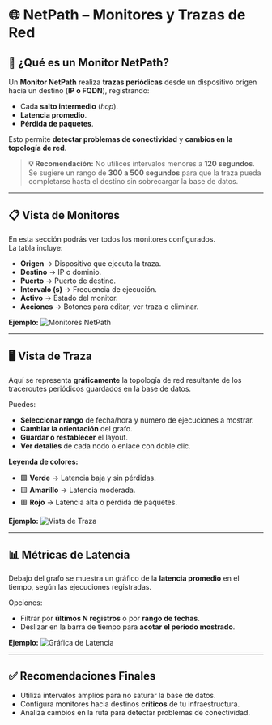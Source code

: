 # **🌐 NetPath – Monitores y Trazas de Red**

## **📌 ¿Qué es un Monitor NetPath?**
Un **Monitor NetPath** realiza **trazas periódicas** desde un dispositivo origen hacia un destino (**IP o FQDN**), registrando:
- Cada **salto intermedio** (*hop*).
- **Latencia promedio**.
- **Pérdida de paquetes**.

Esto permite **detectar problemas de conectividad** y **cambios en la topología de red**.

> **💡 Recomendación:** No utilices intervalos menores a **120 segundos**. Se sugiere un rango de **300 a 500 segundos** para que la traza pueda completarse hasta el destino sin sobrecargar la base de datos.

---

## **📋 Vista de Monitores**
En esta sección podrás ver todos los monitores configurados.  
La tabla incluye:
- **Origen** → Dispositivo que ejecuta la traza.
- **Destino** → IP o dominio.
- **Puerto** → Puerto de destino.
- **Intervalo (s)** → Frecuencia de ejecución.
- **Activo** → Estado del monitor.
- **Acciones** → Botones para editar, ver traza o eliminar.

**Ejemplo:**
![Monitores NetPath](monitores_netpath.png)

---

## **🖥 Vista de Traza**
Aquí se representa **gráficamente** la topología de red resultante de los traceroutes periódicos guardados en la base de datos.

Puedes:
- **Seleccionar rango** de fecha/hora y número de ejecuciones a mostrar.
- **Cambiar la orientación** del grafo.
- **Guardar o restablecer** el layout.
- **Ver detalles** de cada nodo o enlace con doble clic.

**Leyenda de colores:**
- 🟩 **Verde** → Latencia baja y sin pérdidas.
- 🟨 **Amarillo** → Latencia moderada.
- 🟥 **Rojo** → Latencia alta o pérdida de paquetes.

**Ejemplo:**
![Vista de Traza](vista_traza_netpath.png)

---

## **📊 Métricas de Latencia**
Debajo del grafo se muestra un gráfico de la **latencia promedio** en el tiempo, según las ejecuciones registradas.

Opciones:
- Filtrar por **últimos N registros** o por **rango de fechas**.
- Deslizar en la barra de tiempo para **acotar el periodo mostrado**.

**Ejemplo:**
![Gráfica de Latencia](grafica_latencia_netpath.png)

---

## **✅ Recomendaciones Finales**
- Utiliza intervalos amplios para no saturar la base de datos.
- Configura monitores hacia destinos **críticos** de tu infraestructura.
- Analiza cambios en la ruta para detectar problemas de conectividad.
